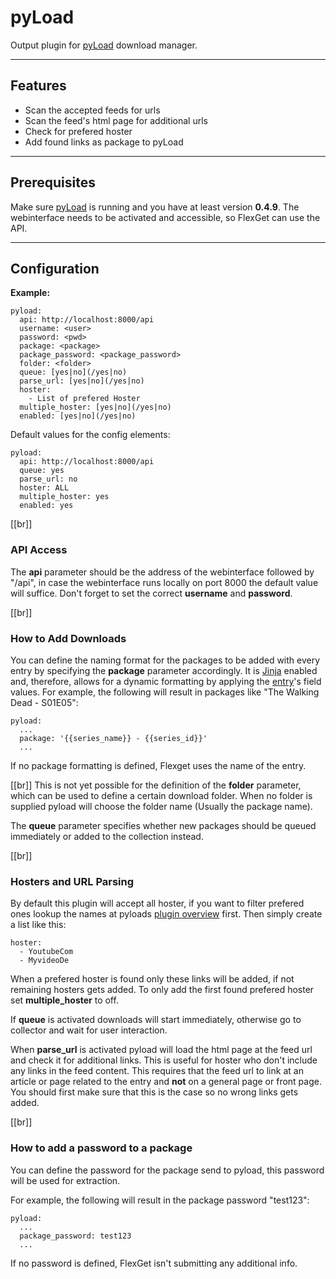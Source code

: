 # pyLoad

Output plugin for [pyLoad](http://pyload.org) download manager.


----
## Features

  * Scan the accepted feeds for urls
  * Scan the feed's html page for additional urls
  * Check for prefered hoster
  * Add found links as package to pyLoad



----
## Prerequisites

Make sure [pyLoad](http://pyload.org) is running and you have at least version **0.4.9**. The webinterface needs to be activated and accessible, so FlexGet can use the API.



----
## Configuration

**Example:**

```
pyload:
  api: http://localhost:8000/api
  username: <user>
  password: <pwd>
  package: <package>
  package_password: <package_password>
  folder: <folder>
  queue: [yes|no](/yes|no)
  parse_url: [yes|no](/yes|no)
  hoster:
    - List of prefered Hoster
  multiple_hoster: [yes|no](/yes|no)
  enabled: [yes|no](/yes|no)
```

Default values for the config elements:
```
pyload:
  api: http://localhost:8000/api
  queue: yes
  parse_url: no
  hoster: ALL
  multiple_hoster: yes
  enabled: yes
```

[[br]]
### API Access

The **api** parameter should be the address of the webinterface followed by "/api", in case the webinterface runs locally on port 8000 the default value will suffice.
Don't forget to set the correct **username** and **password**.

[[br]]
### How to Add Downloads

You can define the naming format for the packages to be added with every entry by specifying the **package** parameter accordingly. It is [Jinja](http://flexget.com/wiki/Jinja) enabled and, therefore, allows for a dynamic formatting by applying the [entry](http://flexget.com/wiki/Entry)'s field values.
For example, the following will result in packages like "The Walking Dead - S01E05":
```
pyload:
  ...
  package: '{{series_name}} - {{series_id}}'
  ...
```

If no package formatting is defined, Flexget uses the name of the entry.

[[br]]
This is not yet possible for the definition of the **folder** parameter, which can be used to define a certain download folder. When no folder is supplied pyload will choose the folder name (Usually the package name).

The **queue** parameter specifies whether new packages should be queued immediately or added to the collection instead.

[[br]]
### Hosters and URL Parsing

By default this plugin will accept all hoster, if you want to filter prefered ones lookup the names at pyloads [plugin overview](http://pyload.org/hoster) first.
Then simply create a list like this:
```
hoster:
  - YoutubeCom
  - MyvideoDe
```

When a prefered hoster is found only these links will be added, if not remaining hosters gets added.
To only add the first found prefered hoster set **multiple_hoster** to off.

If **queue** is activated downloads will start immediately, otherwise go to collector and wait for user interaction.

When **parse_url** is activated pyload will load the html page at the feed url and check it for additional links. This is useful for hoster who don't include any links in the feed content. This requires that the feed url to link at an article or page related to the entry and **not** on a general page or front page. You should first make sure that this is the case so no wrong links gets added.


[[br]]
### How to add a password to a package

You can define the password for the package send to pyload, this password will be used for extraction.

For example, the following will result in the package password "test123":
```
pyload:
  ...
  package_password: test123
  ...
```

If no password is defined, FlexGet isn't submitting any additional info.